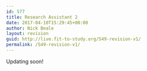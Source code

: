 ```yaml
---
id: 577
title: Research Assistant 2
date: 2017-04-10T15:29:45+00:00
author: Nick Beale
layout: revision
guid: http://live.fit-to-study.org/549-revision-v1/
permalink: /549-revision-v1/
---
```

Updating soon!